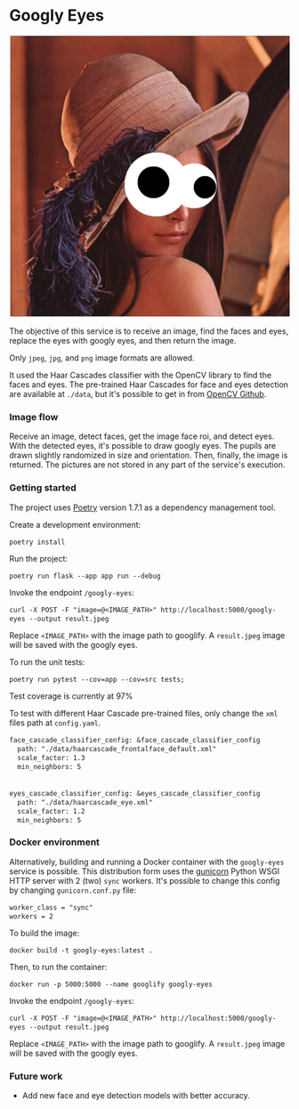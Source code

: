 # Googly Eyes

![sample output](sample/googly-eyes.jpeg)

The objective of this service is to receive an image, find the faces and eyes, replace the eyes with googly eyes, and then return the image.

Only `jpeg`, `jpg`, and `png` image formats are allowed.

It used the Haar Cascades classifier with the OpenCV library to find the faces and eyes. The pre-trained Haar Cascades for face and eyes detection are available at `./data`, but it's possible to get in from [OpenCV Github](https://github.com/opencv/opencv/blob/master/data/haarcascades/).

### Image flow

Receive an image, detect faces, get the image face roi, and detect eyes. With the detected eyes, it's possible to draw googly eyes. The pupils are drawn slightly randomized in size and orientation. Then, finally, the image is returned. The pictures are not stored in any part of the service's execution.

### Getting started

The project uses [Poetry](https://python-poetry.org/) version 1.7.1 as a dependency management tool.

Create a development environment:
```
poetry install
```

Run the project:
```
poetry run flask --app app run --debug
```

Invoke the endpoint `/googly-eyes`:
```
curl -X POST -F "image=@<IMAGE_PATH>" http://localhost:5000/googly-eyes --output result.jpeg
```

Replace `<IMAGE_PATH>` with the image path to googlify. A `result.jpeg` image will be saved with the googly eyes.



To run the unit tests:

```
poetry run pytest --cov=app --cov=src tests;
```

Test coverage is currently at 97%

To test with different Haar Cascade pre-trained files, only change the `xml` files path at `config.yaml`.

```
face_cascade_classifier_config: &face_cascade_classifier_config
  path: "./data/haarcascade_frontalface_default.xml"
  scale_factor: 1.3
  min_neighbors: 5


eyes_cascade_classifier_config: &eyes_cascade_classifier_config
  path: "./data/haarcascade_eye.xml"
  scale_factor: 1.2
  min_neighbors: 5
```

### Docker environment

Alternatively, building and running a Docker container with the `googly-eyes` service is possible. This distribution form uses the [gunicorn](https://gunicorn.org/) Python WSGI HTTP server with 2 (two) `sync` workers. It's possible to change this config by changing `gunicorn.conf.py` file:

```
worker_class = "sync"
workers = 2
```


To build the image:
```
docker build -t googly-eyes:latest .
```

Then, to run the container:
```
docker run -p 5000:5000 --name googlify googly-eyes
```

Invoke the endpoint `/googly-eyes`:
```
curl -X POST -F "image=@<IMAGE_PATH>" http://localhost:5000/googly-eyes --output result.jpeg
```

Replace `<IMAGE_PATH>` with the image path to googlify. A `result.jpeg` image will be saved with the googly eyes.


### Future work

* Add new face and eye detection models with better accuracy.